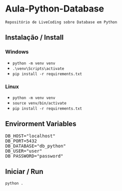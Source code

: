 # Aula-Python-Database
    Repositório de LiveCoding sobre Database em Python
 
## Instalação / Install
### Windows
<ul>
<li><code>python -m venv venv</code></li>
<li><code>.\venv\Scripts\activate</code></li>
<li><code>pip install -r requirements.txt</code></li>
</ul>

### Linux
<ul>
<li><code>python -m venv venv</code></li>
<li><code>source venv/bin/activate</code></li>
<li><code>pip install -r requirements.txt</code></li>
</ul>

## Envirorment Variables
<pre>
DB_HOST="localhost"
DB_PORT=5432
DB_DATABASE="db_python"
DB_USER="user"
DB_PASSWORD="password"
</pre>

## Iniciar / Run
<code>python .</code>
